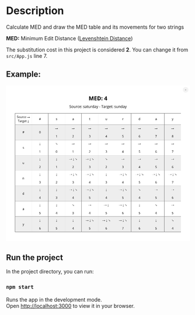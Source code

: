 # Description

Calculate MED and draw the MED table and its movements for two strings

**MED:** Minimum Edit Distance ([Levenshtein Distance](https://en.wikipedia.org/wiki/Levenshtein_distance))

The substitution cost in this project is considered **2**. You can change it from `src/App.js` line 7.

## Example:
![Example: Saturday and Sunday](./example.png "Example: Saturday and Sunday")

## Run the project

In the project directory, you can run:

### `npm start`

Runs the app in the development mode.\
Open [http://localhost:3000](http://localhost:3000) to view it in your browser.